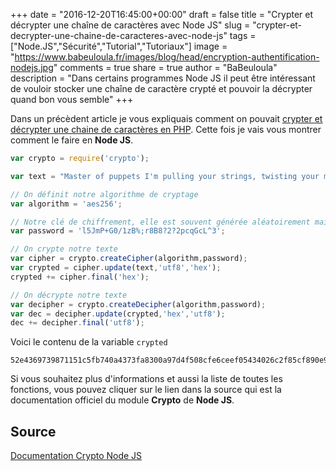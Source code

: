 +++
date = "2016-12-20T16:45:00+00:00"
draft = false
title = "Crypter et décrypter une chaîne de caractères avec Node JS"
slug = "crypter-et-decrypter-une-chaine-de-caracteres-avec-node-js"
tags = ["Node.JS","Sécurité","Tutorial","Tutoriaux"]
image = "https://www.babeuloula.fr/images/blog/head/encryption-authentification-nodejs.jpg"
comments = true
share = true
author = "BaBeuloula"
description = "Dans certains programmes Node JS il peut être intéressant de vouloir stocker une chaîne de caractère crypté et pouvoir la décrypter quand bon vous semble"
+++

Dans un précèdent article je vous expliquais comment on pouvait [crypter et décrypter une chaine de caractères en PHP](https://www.babeuloula.fr/blog/crypter-et-decrypter-une-chaine-de-caracteres-en-php.html). Cette fois je vais vous montrer comment le faire en **Node JS**.

``` javascript
var crypto = require('crypto');

var text = "Master of puppets I'm pulling your strings, twisting your mind and smashing your dreams."

// On définit notre algorithme de cryptage
var algorithm = 'aes256';

// Notre clé de chiffrement, elle est souvent générée aléatoirement mais elle doit être la même pour le décryptage
var password = 'l5JmP+G0/1zB%;r8B8?2?2pcqGcL^3';

// On crypte notre texte
var cipher = crypto.createCipher(algorithm,password);
var crypted = cipher.update(text,'utf8','hex');
crypted += cipher.final('hex');

// On décrypte notre texte
var decipher = crypto.createDecipher(algorithm,password);
var dec = decipher.update(crypted,'hex','utf8');
dec += decipher.final('utf8');
```

Voici le contenu de la variable `crypted`

``` plaintext
52e4369739871151c5fb740a4373fa8300a97d4f508cfe6ceef05434026c2f85cf890e9efff36b6a0f140d35c5319771febf1aef9a56d04e46b91eb91162b16e8d608fbbf9f02bbcb0a5c68171bc0ba5776d39ee5230586ff9f748d0458c6199
```

Si vous souhaitez plus d'informations et aussi la liste de toutes les fonctions, vous pouvez cliquer sur le lien dans la source qui est la documentation officiel du module **Crypto** de **Node JS**.
## Source

[Documentation Crypto Node JS](https://nodejs.org/api/crypto.html)